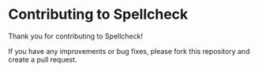 # Contributing to Spellcheck

Thank you for contributing to Spellcheck!

If you have any improvements or bug fixes, please fork this repository and create a pull request.
